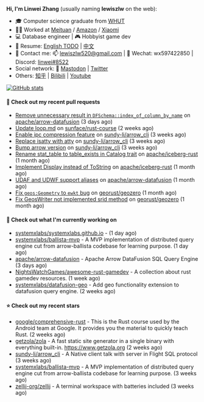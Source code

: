 **Hi, I'm Linwei Zhang** (usually naming **lewiszlw** on the web):
- 🎓 Computer science graduate from [WHUT](https://en.wikipedia.org/wiki/Wuhan_University_of_Technology)
- 👨‍💻 Worked at [Meituan](https://about.meituan.com/home) / [Amazon](https://www.amazon.com/) / [Xiaomi](https://www.mi.com/)
- 💻 Database engineer | 🎮 Hobbyist game dev
- 📄 Resume: [English TODO](https://github.com/lewiszlw/lewiszlw/blob/main/Resume_EN.md) | [中文](https://github.com/lewiszlw/lewiszlw/blob/main/Resume_CN.md)
- 📱 Contact me: 📫 [lewiszlw520@gmail.com](mailto:lewiszlw520@gmail.com) | 💬 Wechat: wx597422850 | Discord: [linwei#8522](http://discordapp.com/users/891664307035713576)
- Social network: 🦣 [Mastodon](https://mastodon.world/@lewiszlw) | [Twitter](https://twitter.com/lewiszlw)
- Others: [知乎](https://www.zhihu.com/people/tian-qian-zhu-wu-ya) | [Bilibili](https://space.bilibili.com/43876861) | [Youtube](https://www.youtube.com/channel/UCnvri1tqAjxsp9nGQ63zUNw)

[![GitHub stats](https://github-readme-stats.vercel.app/api?username=lewiszlw&count_private=true&show_icons=true&theme=solarized-dark&include_all_commits=true)](https://github.com/anuraghazra/github-readme-stats)

#### 🔨 Check out my recent pull requests

- [Remove unnecessary result in `DFSchema::index_of_column_by_name`](https://github.com/apache/arrow-datafusion/pull/9990) on [apache/arrow-datafusion](https://github.com/apache/arrow-datafusion) (3 days ago)
- [Update loop.md](https://github.com/sunface/rust-course/pull/1404) on [sunface/rust-course](https://github.com/sunface/rust-course) (2 weeks ago)
- [Enable ipc compression feature](https://github.com/sundy-li/arrow_cli/pull/18) on [sundy-li/arrow_cli](https://github.com/sundy-li/arrow_cli) (3 weeks ago)
- [Replace isatty with atty](https://github.com/sundy-li/arrow_cli/pull/17) on [sundy-li/arrow_cli](https://github.com/sundy-li/arrow_cli) (3 weeks ago)
- [Bump arrow version](https://github.com/sundy-li/arrow_cli/pull/16) on [sundy-li/arrow_cli](https://github.com/sundy-li/arrow_cli) (3 weeks ago)
- [Rename stat_table to table_exists in Catalog trait](https://github.com/apache/iceberg-rust/pull/257) on [apache/iceberg-rust](https://github.com/apache/iceberg-rust) (1 month ago)
- [Implement Display instead of ToString](https://github.com/apache/iceberg-rust/pull/256) on [apache/iceberg-rust](https://github.com/apache/iceberg-rust) (1 month ago)
- [UDAF and UDWF support aliases](https://github.com/apache/arrow-datafusion/pull/9489) on [apache/arrow-datafusion](https://github.com/apache/arrow-datafusion) (1 month ago)
- [Fix `geos:Geometry` to `ewkt` bug](https://github.com/georust/geozero/pull/203) on [georust/geozero](https://github.com/georust/geozero) (1 month ago)
- [Fix GeosWriter not implemented srid method](https://github.com/georust/geozero/pull/201) on [georust/geozero](https://github.com/georust/geozero) (1 month ago)

#### 👷 Check out what I'm currently working on

- [systemxlabs/systemxlabs.github.io](https://github.com/systemxlabs/systemxlabs.github.io) -  (1 day ago)
- [systemxlabs/ballista-mvp](https://github.com/systemxlabs/ballista-mvp) - A MVP implementation of distributed query engine cut from arrow-ballista codebase for learning purpose.  (1 day ago)
- [apache/arrow-datafusion](https://github.com/apache/arrow-datafusion) - Apache Arrow DataFusion SQL Query Engine (3 days ago)
- [NightsWatchGames/awesome-rust-gamedev](https://github.com/NightsWatchGames/awesome-rust-gamedev) - A collection about rust gamedev resources. (1 week ago)
- [systemxlabs/datafusion-geo](https://github.com/systemxlabs/datafusion-geo) - Add geo functionality extension to datafusion query engine. (2 weeks ago)

#### ⭐ Check out my recent stars

- [google/comprehensive-rust](https://github.com/google/comprehensive-rust) - This is the Rust course used by the Android team at Google. It provides you the material to quickly teach Rust. (2 weeks ago)
- [getzola/zola](https://github.com/getzola/zola) - A fast static site generator in a single binary with everything built-in. https://www.getzola.org (2 weeks ago)
- [sundy-li/arrow_cli](https://github.com/sundy-li/arrow_cli) - A Native client talk with server in Flight SQL protocol (3 weeks ago)
- [systemxlabs/ballista-mvp](https://github.com/systemxlabs/ballista-mvp) - A MVP implementation of distributed query engine cut from arrow-ballista codebase for learning purpose.  (3 weeks ago)
- [zellij-org/zellij](https://github.com/zellij-org/zellij) - A terminal workspace with batteries included (3 weeks ago)

